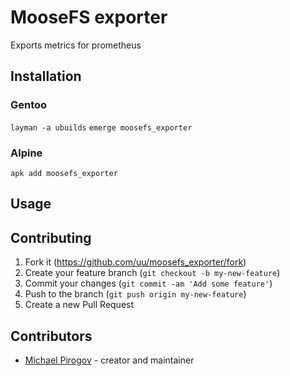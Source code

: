 # MooseFS exporter

Exports metrics for prometheus

## Installation

### Gentoo

`layman -a ubuilds`
`emerge moosefs_exporter`

### Alpine

`apk add moosefs_exporter`

## Usage

## Contributing

1. Fork it (<https://github.com/uu/moosefs_exporter/fork>)
2. Create your feature branch (`git checkout -b my-new-feature`)
3. Commit your changes (`git commit -am 'Add some feature'`)
4. Push to the branch (`git push origin my-new-feature`)
5. Create a new Pull Request

## Contributors

- [Michael Pirogov](https://github.com/uu) - creator and maintainer
